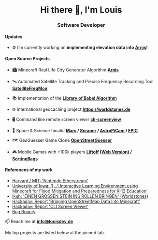 <h1 align="center">Hi there 👋, I'm Louis</h1>
<h3 align="center">Software Developer</h3>

<h4>Updates</h4>

- ⚙️ I’m currently working on **implementing elevation data into [Arnis](https://github.com/louis-e/arnis)!**

<h4>Open Source Projects</h4>

- 🏙️ Minecraft Real Life City Generator Algorithm **[Arnis](https://github.com/louis-e/arnis)**

- 🛰 Automated Satellite Tracking and Precise Frequency Recording Tool **[SatelliteFreqMon](https://github.com/louis-e/SatelliteFreqMon)**

- 📚 Implementation of the **[Library of Babel Algorithm](https://github.com/louis-e/LibraryOfBabel-Python)**

- 🌐 International geocaching project **https://worldstones.de**

- 🖥️ Command line remote screen viewer **[cli-screenview](https://github.com/louis-e/cli-screenview)**

- 🌌 Space & Science fanatic **[Mars](https://louisdev.de/mars) / [Scraper](https://github.com/louis-e/mars-rover-camera-scraper) / [AstroPiCam](https://github.com/louis-e/astropicam) / [EPIC](https://github.com/louis-e/nasa-api-earthpolychromaticimagingcamera)**

- 🗺 GeoGuesser Game Clone **[OpenStreetGuesser](https://github.com/louis-e/OpenStreetGuesser)**

- 🎮 Mobile Games with +100k players **[Liftoff](https://play.google.com/store/apps/details?id=com.cherryfactory.liftoff) ([Web Version](https://louisdev.de/liftoff)) / [SortingBags](https://play.google.com/store/apps/details?id=com.cherryfactory.sortingbags)**

<h4>References of my work</h4>

- [Harvard / MIT: 'Nintendo Etherstream'](https://fpga.mit.edu/videos/2023/team41/report.pdf)
- [University of Iowa: '[...] Interactive Learning Environment using Minecraft for Flood Mitigation and Preparedness for K-12 Education'](https://www.researchgate.net/publication/384644535_Floodcraft_Game-based_Interactive_Learning_Environment_using_Minecraft_for_Flood_Mitigation_and_Preparedness_for_K-12_Education)
- [Ikuh: 'EINEN GROSSEN STEIN INS ROLLEN BRINGEN' (Worldstones)](https://www.kljb-eichstaett.de/ikuh/)
- [Hackaday: Report 'Bringing OpenStreetMap Data Into Minecraft'](https://hackaday.com/2024/12/30/bringing-openstreetmap-data-into-minecraft/)
- [Hackaday: Report 'CLI Screen Viewer'](https://hackaday.com/2022/05/31/remote-screen-viewer-is-text-only)
- [Bug Bounty](https://hackerone.com/louis-e/badges?type=user)


📫 Reach me at **info@louisdev.de**

My top projects are listed below at the pinned tab.

